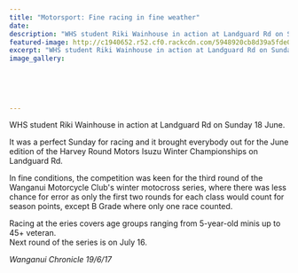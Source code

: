 ```yaml
---
title: "Motorsport: Fine racing in fine weather"
date: 
description: "WHS student Riki Wainhouse in action at Landguard Rd on Sunday 18 June..."
featured-image: http://c1940652.r52.cf0.rackcdn.com/5948920cb8d39a5fde000088/Riki-Wainhouse-chron-19-June.jpg
excerpt: "WHS student Riki Wainhouse in action at Landguard Rd on Sunday 18 June."
image_gallery:
    
    
    
    
    
---
```


<p><span>WHS student Riki Wainhouse in action at Landguard Rd on Sunday 18 June.</span></p>
<p class="element element-paragraph">It was a perfect Sunday for racing and it brought everybody out for the June edition of the Harvey Round Motors Isuzu Winter Championships on Landguard Rd.</p>
<p class="element element-paragraph">In fine conditions, the competition was keen for the third round of the Wanganui Motorcycle Club's winter motocross series, where there was less chance for error as only the first two rounds for each class would count for season points, except B Grade where only one race counted.</p>
<p class="element element-paragraph">Racing at the eries covers age groups ranging from 5-year-old minis up to 45+ veteran.<br />Next round of the series is on July 16.</p>
<p class="element element-paragraph"><em>Wanganui Chronicle 19/6/17</em></p>

